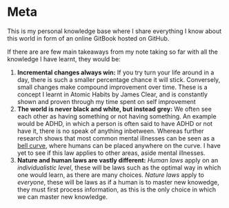 # Meta

This is my personal knowledge base where I share everything I know about this world in form of an online GitBook hosted on GitHub.

If there are are few main takeaways from my note taking so far with all the knowledge I have learnt, they would be:

1. **Incremental changes always win:** If you try turn your life around in a day, there is such a smaller percentage chance it will stick. Conversely, small changes make compound improvement over time. These is a concept I learnt in Atomic Habits by James Clear, and is constantly shown and proven through my time spent on self improvement
2. **The world is never black and white, but instead grey:** We often see each other as having something or not having something. An example would be ADHD, in which a person is often said to have ADHD or not have it, there is no speak of anything inbetween. Whereas further research shows that most common mental illnesses can be seen as a[ bell curve](https://lh3.googleusercontent.com/proxy/DHp4tjXyfW51z-8aWXAdQpmXTryL1PkRlFlRqi1bv4P1OSaJ33iPDubFt0ToPfR-2Obdff6Tj2TsftMCgWlb76usVVxcslIHLiNEbjyu6Mc_Q3Su6D5PoMVP3kwoQs7Zvz2p8mP781695AWl), where humans can be placed anywhere on the curve. I have yet to see if this law applies to other areas, aside mental illnesses.
3. **Nature and human laws are vastly different:** _Human laws_ apply on an _individualistic level_, these will be laws such as the optimal way in which one would learn, as there are many choices. _Nature laws_ apply to _everyone_, these will be laws as if a human is to master new knowedge, they must first process information, as this is the only choice in which we can master new knowledge.

